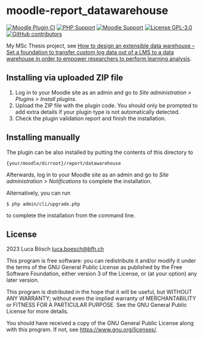 # moodle-report_datawarehouse
[![Moodle Plugin CI](https://github.com/lucaboesch/moodle-report_datawarehouse/workflows/Moodle%20Plugin%20CI/badge.svg?branch=main)](https://github.com/lucaboesch/moodle-report_datawarehouse/actions?query=workflow%3A%22Moodle+Plugin+CI%22+branch%3Amain)
[![PHP Support](https://img.shields.io/badge/php-8.1_--_8.3-blue)](https://github.com/lucaboesch/moodle-report_datawarehouse/actions)
[![Moodle Support](https://img.shields.io/badge/Moodle-4.2--4.5-orange)](https://github.com/lucaboesch/moodle-report_datawarehouse/actions)
[![License GPL-3.0](https://img.shields.io/github/license/lucaboesch/moodle-report_datawarehouse?color=lightgrey)](https://github.com/lucaboesch/moodle-report_datawarehouse/blob/main/LICENSE)
[![GitHub contributors](https://img.shields.io/github/contributors/lucaboesch/moodle-report_datawarehouse)](https://github.com/lucaboesch/moodle-report_datawarehouseA/graphs/contributors)

My MSc Thesis project, see [How to design an extensible data warehouse – Set a foundation to transfer custom
log data out of a LMS to a data warehouse in order to empower researchers to perform learning
analysis](https://ma-showroom.dsl.digisus-lab.ch/lms-data_warehouse/).

## Installing via uploaded ZIP file ##

1. Log in to your Moodle site as an admin and go to _Site administration >
   Plugins > Install plugins_.
2. Upload the ZIP file with the plugin code. You should only be prompted to add
   extra details if your plugin type is not automatically detected.
3. Check the plugin validation report and finish the installation.

## Installing manually ##

The plugin can be also installed by putting the contents of this directory to

    {your/moodle/dirroot}/report/datawarehouse

Afterwards, log in to your Moodle site as an admin and go to _Site administration >
Notifications_ to complete the installation.

Alternatively, you can run

    $ php admin/cli/upgrade.php

to complete the installation from the command line.

## License ##

2023 Luca Bösch <luca.boesch@bfh.ch>

This program is free software: you can redistribute it and/or modify it under
the terms of the GNU General Public License as published by the Free Software
Foundation, either version 3 of the License, or (at your option) any later
version.

This program is distributed in the hope that it will be useful, but WITHOUT ANY
WARRANTY; without even the implied warranty of MERCHANTABILITY or FITNESS FOR A
PARTICULAR PURPOSE.  See the GNU General Public License for more details.

You should have received a copy of the GNU General Public License along with
this program.  If not, see <https://www.gnu.org/licenses/>.
